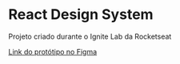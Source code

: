 # React Design System
Projeto criado durante o Ignite Lab da Rocketseat

[Link do protótipo no Figma](https://www.figma.com/file/j5Pz7dh9xTj9HbDh3EMYbO/Ignite-Lab-Design-System?node-id=0%3A1)
 
